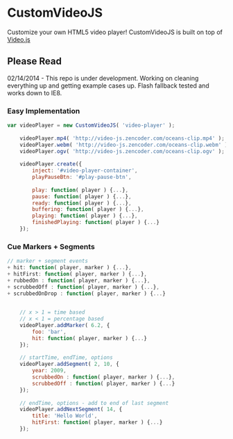 # CustomVideoJS
Customize your own HTML5 video player! CustomVideoJS is built on top of [Video.js](http://videojs.com)

## Please Read
02/14/2014 - This repo is under development. Working on cleaning everything up and getting example cases up. Flash fallback tested and works down to IE8.

### Easy Implementation
```javascript
var videoPlayer = new CustomVideoJS( 'video-player' );
    
    videoPlayer.mp4( 'http://video-js.zencoder.com/oceans-clip.mp4' );
    videoPlayer.webm( 'http://video-js.zencoder.com/oceans-clip.webm' );
    videoPlayer.ogv( 'http://video-js.zencoder.com/oceans-clip.ogv' );
    
    videoPlayer.create({
		inject: '#video-player-container',
		playPauseBtn: '#play-pause-btn',
		
		play: function( player ) {...},
		pause: function( player ) {...},
		ready: function( player ) {...},
		buffering: function( player ) {...},
		playing: function( player ) {...},
		finishedPlaying: function( player ) {...}
	});
```
### Cue Markers + Segments
```javascript
// marker + segment events
+ hit: function( player, marker ) {...},
+ hitFirst: function( player, marker ) {...},
+ rubbedOn : function( player, marker ) {...},
+ scrubbedOff : function( player, marker ) {...},
+ scrubbedOnDrop : function( player, marker ) {...}
```
```javascript
	
	// x > 1 = time based
	// x < 1 = percentage based
	videoPlayer.addMarker( 6.2, {
		foo: 'bar',
		hit: function( player, marker ) {...}
	});
	
	// startTime, endTime, options
	videoPlayer.addSegment( 2, 10, {
		year: 2009,
		scrubbedOn : function( player, marker ) {...},
		scrubbedOff : function( player, marker ) {...}
	});
	
	// endTime, options - add to end of last segment
	videoPlayer.addNextSegment( 14, {
		title: 'Hello World',
		hitFirst: function( player, marker ) {...}
	});
	
```
